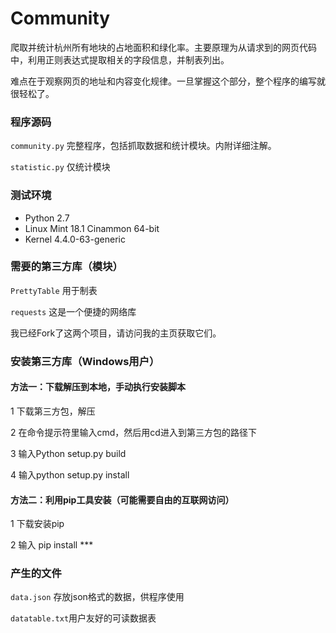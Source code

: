 # Community

爬取并统计杭州所有地块的占地面积和绿化率。主要原理为从请求到的网页代码中，利用正则表达式提取相关的字段信息，并制表列出。

难点在于观察网页的地址和内容变化规律。一旦掌握这个部分，整个程序的编写就很轻松了。

### 程序源码
`community.py` 完整程序，包括抓取数据和统计模块。内附详细注解。

`statistic.py` 仅统计模块


### 测试环境

* Python 2.7
* Linux Mint 18.1 Cinammon 64-bit
* Kernel 4.4.0-63-generic


### 需要的第三方库（模块）

`PrettyTable`   用于制表

`requests`    这是一个便捷的网络库

我已经Fork了这两个项目，请访问我的主页获取它们。


### 安装第三方库（Windows用户）

#### 方法一：下载解压到本地，手动执行安装脚本

1 下载第三方包，解压

2 在命令提示符里输入cmd，然后用cd进入到第三方包的路径下

3 输入Python setup.py build

4 输入python setup.py install

#### 方法二：利用pip工具安装（可能需要自由的互联网访问）

1 下载安装pip

2 输入 pip install *** 


### 产生的文件

`data.json` 存放json格式的数据，供程序使用

`datatable.txt`用户友好的可读数据表

